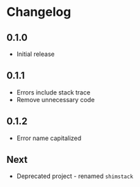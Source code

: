 # Changelog

## 0.1.0

* Initial release

## 0.1.1

* Errors include stack trace
* Remove unnecessary code

## 0.1.2

* Error name capitalized

## Next

* Deprecated project - renamed `shimstack`
